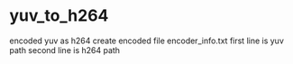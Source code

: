 # yuv_to_h264
encoded yuv as h264
create encoded file encoder_info.txt
first line is yuv path
second line is h264 path
